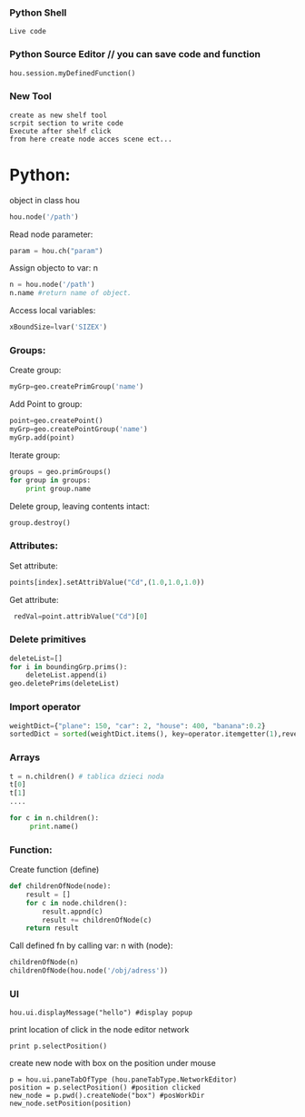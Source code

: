 

### Python Shell
```
Live code
```
### Python Source Editor // you can save  code and function
``` python
hou.session.myDefinedFunction()
```
### New Tool
```
create as new shelf tool 
scrpit section to write code
Execute after shelf click
from here create node acces scene ect...
```


# Python:
object in class hou
```python
hou.node('/path')
```
Read node parameter:
```python
param = hou.ch("param")
```
Assign objecto to var: n
```python
n = hou.node('/path')
n.name #return name of object.
```

Access local variables:
```python
xBoundSize=lvar('SIZEX')
```

### Groups:
Create group:
```python
myGrp=geo.createPrimGroup('name')
```
Add Point to group:
```python
point=geo.createPoint()
myGrp=geo.createPointGroup('name')
myGrp.add(point)
```
Iterate group:
```python
groups = geo.primGroups()
for group in groups:
    print group.name
```
Delete group, leaving contents intact:
```python
group.destroy()
```
### Attributes:
Set attribute:
```python
points[index].setAttribValue("Cd",(1.0,1.0,1.0))
```
Get attribute:
```python
 redVal=point.attribValue("Cd")[0]
 ```
### Delete primitives
```python
deleteList=[]
for i in boundingGrp.prims():
    deleteList.append(i)
geo.deletePrims(deleteList)
```

### Import operator
```python
weightDict={"plane": 150, "car": 2, "house": 400, "banana":0.2}
sortedDict = sorted(weightDict.items(), key=operator.itemgetter(1),reverse=True)
```
### Arrays
```python
t = n.children() # tablica dzieci noda
t[0]
t[1]
....
```

```python
for c in n.children():
     print.name()
```

### Function:
Create function (define)
```python
def childrenOfNode(node):
	result = []
	for c in node.children():
		result.appnd(c)
		result += childrenOfNode(c)
	return result 
```
Call defined fn by calling var: n with (node):
```python
childrenOfNode(n) 
childrenOfNode(hou.node('/obj/adress'))
```

### UI


```
hou.ui.displayMessage("hello") #display popup 
```
print location of click in the node editor  network 
```
print p.selectPosition()
```
create new node with box on the position under mouse 
```
p = hou.ui.paneTabOfType (hou.paneTabType.NetworkEditor)
position = p.selectPosition() #position clicked
new_node = p.pwd().createNode("box") #posWorkDir
new_node.setPosition(position) 
```
